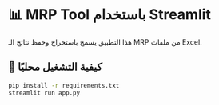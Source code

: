 # 📊 MRP Tool باستخدام Streamlit

هذا التطبيق يسمح باستخراج وحفظ نتائج الـ MRP من ملفات Excel.

## 🚀 كيفية التشغيل محليًا
```bash
pip install -r requirements.txt
streamlit run app.py

